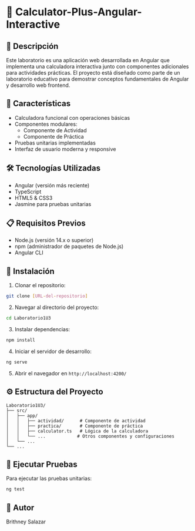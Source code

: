 # 🧮 Calculator-Plus-Angular-Interactive

## 📝 Descripción
Este laboratorio es una aplicación web desarrollada en Angular que implementa una calculadora interactiva junto con componentes adicionales para actividades prácticas. El proyecto está diseñado como parte de un laboratorio educativo para demostrar conceptos fundamentales de Angular y desarrollo web frontend.

## 🚀 Características
- Calculadora funcional con operaciones básicas
- Componentes modulares:
  - Componente de Actividad
  - Componente de Práctica
- Pruebas unitarias implementadas
- Interfaz de usuario moderna y responsive

## 🛠️ Tecnologías Utilizadas
- Angular (versión más reciente)
- TypeScript
- HTML5 & CSS3
- Jasmine para pruebas unitarias

## 📋 Requisitos Previos
- Node.js (versión 14.x o superior)
- npm (administrador de paquetes de Node.js)
- Angular CLI

## 🔧 Instalación
1. Clonar el repositorio:
```bash
git clone [URL-del-repositorio]
```

2. Navegar al directorio del proyecto:
```bash
cd Laboratorio1U3
```

3. Instalar dependencias:
```bash
npm install
```

4. Iniciar el servidor de desarrollo:
```bash
ng serve
```

5. Abrir el navegador en `http://localhost:4200/`

## ⚙️ Estructura del Proyecto
```
Laboratorio1U3/
├── src/
│   ├── app/
│   │   ├── actividad/      # Componente de actividad
│   │   ├── practica/       # Componente de práctica
│   │   ├── calculator.ts   # Lógica de la calculadora
│   │   └── ...            # Otros componentes y configuraciones
│   └── ...
└── ...
```

## 🧪 Ejecutar Pruebas
Para ejecutar las pruebas unitarias:
```bash
ng test
```

## 👥 Autor
Brithney Salazar
